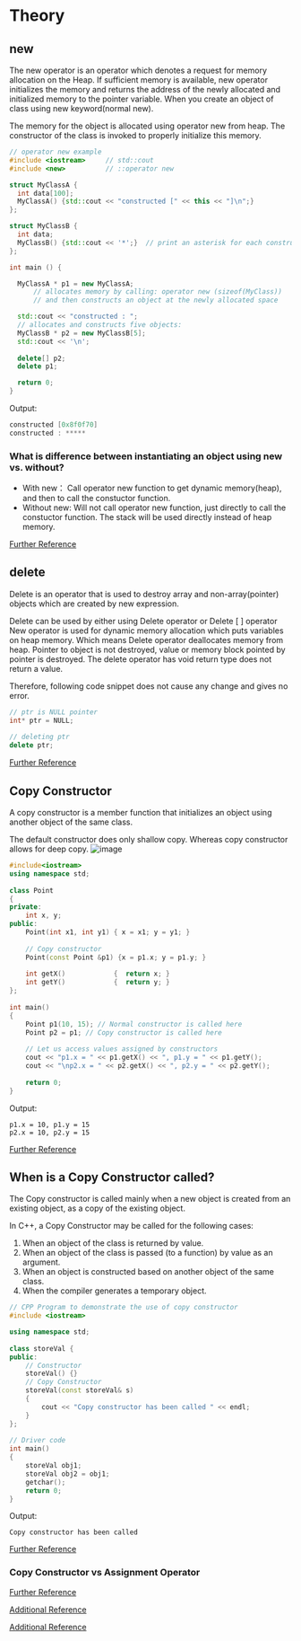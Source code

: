 # Theory

## new
The new operator is an operator which denotes a request for memory allocation on the Heap. If sufficient memory is available, new operator initializes the memory and returns the address of the newly allocated and initialized memory to the pointer variable. When you create an object of class using new keyword(normal new).

The memory for the object is allocated using operator new from heap.
The constructor of the class is invoked to properly initialize this memory.

```c++
// operator new example
#include <iostream>     // std::cout
#include <new>          // ::operator new

struct MyClassA {
  int data[100];
  MyClassA() {std::cout << "constructed [" << this << "]\n";}
};

struct MyClassB {
  int data;
  MyClassB() {std::cout << '*';}  // print an asterisk for each construction
};

int main () {

  MyClassA * p1 = new MyClassA;
      // allocates memory by calling: operator new (sizeof(MyClass))
      // and then constructs an object at the newly allocated space

  std::cout << "constructed : ";
  // allocates and constructs five objects:
  MyClassB * p2 = new MyClassB[5];
  std::cout << '\n';
  
  delete[] p2;
  delete p1;

  return 0;
}

```
Output:
```c++
constructed [0x8f0f70]
constructed : *****
```
### What is difference between instantiating an object using new vs. without?
- With new： Call operator new function to get dynamic memory(heap), and then to call the constuctor function.
- Without new: Will not call operator new function, just directly to call the constuctor function. The stack will be used directly instead of heap memory.

[Further Reference](https://stackoverflow.com/questions/3673998/what-is-difference-between-instantiating-an-object-using-new-vs-without#:~:text=Use%20new%EF%BC%9A%20Call%20operator%20new,directly%2C%20no%20use%20to%20malloc.)

## delete
Delete is an operator that is used to destroy array and non-array(pointer) objects which are created by new expression.
 

Delete can be used by either using Delete operator or Delete [ ] operator
New operator is used for dynamic memory allocation which puts variables on heap memory.
Which means Delete operator deallocates memory from heap.
Pointer to object is not destroyed, value or memory block pointed by pointer is destroyed.
The delete operator has void return type does not return a value.

Therefore, following code snippet does not cause any change and gives no error.
```c++
// ptr is NULL pointer
int* ptr = NULL;
 
// deleting ptr
delete ptr;
```
[Further Reference](https://www.geeksforgeeks.org/delete-in-c/)

## Copy Constructor
A copy constructor is a member function that initializes an object using another object of the same class.

The default constructor does only shallow copy. Whereas copy constructor allows for deep copy.
![image](https://user-images.githubusercontent.com/45400093/166435502-8f136627-0f86-48df-be76-b4feb5e48177.png)

```c++
#include<iostream>
using namespace std;
 
class Point
{
private:
    int x, y;
public:
    Point(int x1, int y1) { x = x1; y = y1; }
 
    // Copy constructor
    Point(const Point &p1) {x = p1.x; y = p1.y; }
 
    int getX()            {  return x; }
    int getY()            {  return y; }
};
 
int main()
{
    Point p1(10, 15); // Normal constructor is called here
    Point p2 = p1; // Copy constructor is called here
 
    // Let us access values assigned by constructors
    cout << "p1.x = " << p1.getX() << ", p1.y = " << p1.getY();
    cout << "\np2.x = " << p2.getX() << ", p2.y = " << p2.getY();
 
    return 0;
}
```
Output:
```
p1.x = 10, p1.y = 15
p2.x = 10, p2.y = 15 
```
[Further Reference](https://www.geeksforgeeks.org/copy-constructor-in-cpp/)

## When is a Copy Constructor called?
The Copy constructor is called mainly when a new object is created from an existing object, as a copy of the existing object. 

In C++, a Copy Constructor may be called for the following cases: 

1) When an object of the class is returned by value. 
2) When an object of the class is passed (to a function) by value as an argument. 
3) When an object is constructed based on another object of the same class. 
4) When the compiler generates a temporary object.

```c++
// CPP Program to demonstrate the use of copy constructor
#include <iostream>

using namespace std;
  
class storeVal {
public:
    // Constructor
    storeVal() {}
    // Copy Constructor
    storeVal(const storeVal& s)
    {
        cout << "Copy constructor has been called " << endl;
    }
};
  
// Driver code
int main()
{
    storeVal obj1;
    storeVal obj2 = obj1;
    getchar();
    return 0;
}
```
Output:
```
Copy constructor has been called 
```

[Further Reference](https://www.geeksforgeeks.org/when-is-a-copy-constructor-called-in-cpp/)
### Copy Constructor vs Assignment Operator
[Further Reference](https://www.geeksforgeeks.org/copy-constructor-vs-assignment-operator-in-c/)

[Additional Reference](https://www.geeksforgeeks.org/copy-constructor-argument-const/)

[Additional Reference](https://www.geeksforgeeks.org/copy-elision-in-c/)

